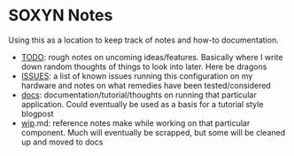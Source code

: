 # SOXYN Notes

Using this as a location to keep track of notes and how-to documentation.

- [TODO](./TODO.md): rough notes on uncoming ideas/features. Basically where I write down random thoughts of things to look into later. Here be dragons
- [ISSUES](./ISSUES.md): a list of known issues running this configuration on my hardware and notes on what remedies have been tested/considered
- [docs](./docs/): documentation/tutorial/thoughts on running that particular application. Could eventually be used as a basis for a tutorial style blogpost
- [wip](./wip/).md: reference notes make while working on that particular component. Much will eventually be scrapped, but some will be cleaned up and moved to docs
